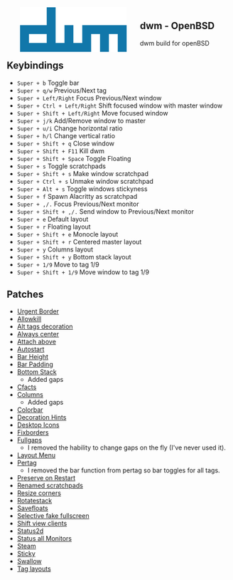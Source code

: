<img src="https://raw.githubusercontent.com/aleister888/openBSD-dotfiles/master/img/dwm.png" align="left" height="100px" hspace="30px">

## dwm - OpenBSD

dwm build for openBSD

## Keybindings

- `Super + b` Toggle bar
- `Super + q/w` Previous/Next tag
- `Super + Left/Right` Focus Previous/Next window
- `Super + Ctrl + Left/Right` Shift focused window with master window
- `Super + Shift + Left/Right` Move focused window
- `Super + j/k` Add/Remove window to master
- `Super + u/i` Change horizontal ratio
- `Super + h/l` Change vertical ratio
- `Super + Shift + q` Close window
- `Super + Shift + F11` Kill dwm
- `Super + Shift + Space` Toggle Floating
- `Super + s` Toggle scratchpads
- `Super + Shift + s` Make window scratchpad
- `Super + Ctrl + s` Unmake window scratchpad
- `Super + Alt + s` Toggle windows stickyness
- `Super + f` Spawn Alacritty as scratchpad
- `Super + ,/.` Focus Previous/Next monitor
- `Super + Shift + ,/.` Send window to Previous/Next monitor
- `Super + e` Default layout
- `Super + r` Floating layout
- `Super + Shift + e` Monocle layout
- `Super + Shift + r` Centered master layout
- `Super + y` Columns layout
- `Super + Shift + y` Bottom stack layout
- `Super + 1/9` Move to tag 1/9
- `Super + Shift + 1/9` Move window to tag 1/9

## Patches

- [Urgent Border](https://dwm.suckless.org/patches/urgentborder/dwm-6.2-urg-border.diff)
- [Allowkill](https://dwm.suckless.org/patches/allowkillrule/dwm-allowkillrule-6.4.diff)
- [Alt tags decoration](https://dwm.suckless.org/patches/alttagsdecoration/dwm-alttagsdecoration-2020010304-cb3f58a.diff)
- [Always center](https://dwm.suckless.org/patches/alwayscenter/dwm-alwayscenter-20200625-f04cac6.diff)
- [Attach above](https://dwm.suckless.org/patches/attachabove/dwm-attachabove-6.2-20200421.diff)
- [Autostart](https://dwm.suckless.org/patches/autostart/dwm-autostart-20210120-cb3f58a.diff)
- [Bar Height](https://dwm.suckless.org/patches/bar_height/dwm-bar-height-spacing-6.3.diff)
- [Bar Padding](https://dwm.suckless.org/patches/barpadding/dwm-barpadding-6.2.diff)
- [Bottom Stack](https://dwm.suckless.org/patches/bottomstack/dwm-bottomstack-6.1.diff)
    - Added gaps
- [Cfacts](https://dwm.suckless.org/patches/cfacts/dwm-cfacts-20200913-61bb8b2.diff)
- [Columns](https://dwm.suckless.org/patches/columns/dwm-columns-6.2.diff)
    - Added gaps
- [Colorbar](https://dwm.suckless.org/patches/colorbar/dwm-colorbar-6.2.diff)
- [Decoration Hints](https://dwm.suckless.org/patches/decoration_hints/dwm-decorhints-6.2.diff)
- [Desktop Icons](https://raw.githubusercontent.com/bakkeby/patches/master/dwm/dwm-desktop_icons-6.2.diff)
- [Fixborders](https://dwm.suckless.org/patches/alpha/dwm-fixborders-6.2.diff)
- [Fullgaps](https://dwm.suckless.org/patches/fullgaps/dwm-fullgaps-6.2.diff)
    - I removed the hability to change gaps on the fly (I've never used it).
- [Layout Menu](https://dwm.suckless.org/patches/layoutmenu/dwm-layoutmenu-6.2.diff)
- [Pertag](https://dwm.suckless.org/patches/pertag/dwm-pertag-20200914-61bb8b2.diff)
    - I removed the bar function from pertag so bar toggles for all tags.
- [Preserve on Restart](https://dwm.suckless.org/patches/preserveonrestart/dwm-preserveonrestart-6.3.diff)
- [Renamed scratchpads](https://raw.githubusercontent.com/bakkeby/patches/master/dwm/dwm-renamedscratchpads-6.3.diff)
- [Resize corners](https://raw.githubusercontent.com/bakkeby/patches/master/dwm/dwm-resizecorners-6.3.diff)
- [Rotatestack](https://dwm.suckless.org/patches/rotatestack/dwm-rotatestack-20161021-ab9571b.diff)
- [Savefloats](https://dwm.suckless.org/patches/save_floats/dwm-savefloats-20181212-b69c870.diff)
- [Selective fake fullscreen](https://dwm.suckless.org/patches/selectivefakefullscreen/dwm-selectivefakefullscreen-20201130-97099e7.diff)
- [Shift view clients](https://raw.githubusercontent.com/bakkeby/patches/master/dwm/dwm-shiftviewclients-6.2.diff)
- [Status2d](https://dwm.suckless.org/patches/status2d/dwm-status2d-6.3.diff)
- [Status all Monitors](https://dwm.suckless.org/patches/statusallmons/dwm-statusallmons-6.2.diff)
- [Steam](https://raw.githubusercontent.com/bakkeby/patches/master/dwm/dwm-steam-6.2.diff)
- [Sticky](https://dwm.suckless.org/patches/sticky/dwm-sticky-6.4.diff)
- [Swallow](https://dwm.suckless.org/patches/swallow/dwm-swallow-6.3.diff)
- [Tag layouts](https://dwm.suckless.org/patches/taglayouts/dwm-taglayouts-6.4.diff)
